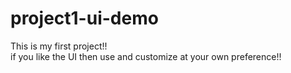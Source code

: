 # project1-ui-demo
This is my first project!!
<br>if you like the UI then use and customize at your own preference!!<br>
